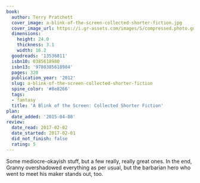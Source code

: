 ```yaml
---
book:
  author: Terry Pratchett
  cover_image: a-blink-of-the-screen-collected-shorter-fiction.jpg
  cover_image_url: https://i.gr-assets.com/images/S/compressed.photo.goodreads.com/books/1345767740l/13536811._SX98_.jpg
  dimensions:
    height: 24.0
    thickness: 3.1
    width: 16.2
  goodreads: '13536811'
  isbn10: 0385618980
  isbn13: '9780385618984'
  pages: 320
  publication_year: '2012'
  slug: a-blink-of-the-screen-collected-shorter-fiction
  spine_color: '#8e8266'
  tags:
  - fantasy
  title: 'A Blink of the Screen: Collected Shorter Fiction'
plan:
  date_added: '2015-04-08'
review:
  date_read: 2017-02-02
  date_started: 2017-02-01
  did_not_finish: false
  rating: 5
---
```


Some mediocre-okayish stuff, but a few really, really great ones. In the end, Granny overshadowed everything as per usual, but the barbarian hero who went to meet his maker stands out, too.

